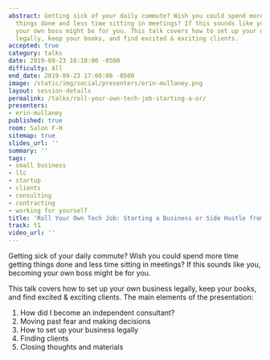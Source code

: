 ```yaml
---
abstract: Getting sick of your daily commute? Wish you could spend more time getting
  things done and less time sitting in meetings? If this sounds like you, becoming
  your own boss might be for you. This talk covers how to set up your own business
  legally, keep your books, and find excited & exciting clients.
accepted: true
category: talks
date: 2019-09-23 16:10:00 -0500
difficulty: All
end_date: 2019-09-23 17:00:00 -0500
image: /static/img/social/presenters/erin-mullaney.png
layout: session-details
permalink: /talks/roll-your-own-tech-job-starting-a-or/
presenters:
- erin-mullaney
published: true
room: Salon F-H
sitemap: true
slides_url: ''
summary: ''
tags:
- small business
- llc
- startup
- clients
- consulting
- contracting
- working for yourself
title: 'Roll Your Own Tech Job: Starting a Business or Side Hustle from Scratch'
track: t1
video_url: ''
---
```


Getting sick of your daily commute? Wish you could spend more time getting things done and less time sitting in meetings? If this sounds like you, becoming your own boss might be for you. 

This talk covers how to set up your own business legally, keep your books, and find excited & exciting clients. The main elements of the presentation:

1. How did I become an independent consultant?
2. Moving past fear and making decisions
3. How to set up your business legally
4. Finding clients
5. Closing thoughts and materials
